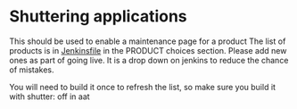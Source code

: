 # Shuttering applications

This should be used to enable a maintenance page for a product
The list of products is in [Jenkinsfile](Jenkinsfile) in the PRODUCT choices section.
Please add new ones as part of going live.
It is a drop down on jenkins to reduce the chance of mistakes.

You will need to build it once to refresh the list, so make sure you build it with shutter: off in aat


